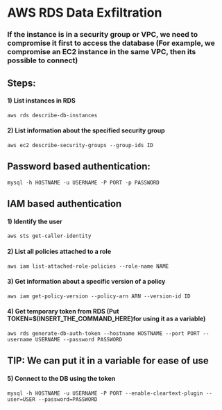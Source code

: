 # AWS RDS Data Exfiltration

### If the instance is in a security group or VPC, we need to compromise it first to access the database (For example, we compromise an EC2 instance in the same VPC, then its possible to connect)

## Steps:

#### 1) List instances in RDS

    aws rds describe-db-instances

#### 2) List information about the specified security group

    aws ec2 describe-security-groups --group-ids ID

## Password based authentication:

    mysql -h HOSTNAME -u USERNAME -P PORT -p PASSWORD

## IAM based authentication

#### 1) Identify the user

    aws sts get-caller-identity

#### 2) List all policies attached to a role

    aws iam list-attached-role-policies --role-name NAME

#### 3) Get information about a specific version of a policy

    aws iam get-policy-version --policy-arn ARN --version-id ID

#### 4) Get temporary token from RDS (Put TOKEN=$(INSERT_THE_COMMAND_HERE)for using it as a variable)

    aws rds generate-db-auth-token --hostname HOSTNAME --port PORT --username USERNAME --password PASSWORD 

## TIP: We can put it in a variable for ease of use

#### 5) Connect to the DB using the token

    mysql -h HOSTNAME -u USERNAME -P PORT --enable-cleartext-plugin --user=USER --password=PASSWORD
